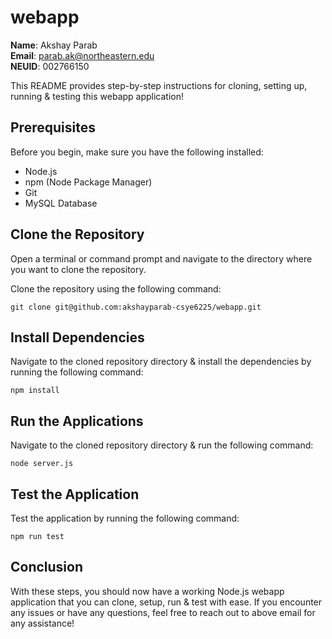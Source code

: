 # webapp
**Name**: Akshay Parab \
**Email**: parab.ak@northeastern.edu \
**NEUID**: 002766150

This README provides step-by-step instructions for cloning, setting up, running & testing this webapp application!

## Prerequisites
Before you begin, make sure you have the following installed:

* Node.js
* npm (Node Package Manager)
* Git
* MySQL Database

## Clone the Repository
Open a terminal or command prompt and navigate to the directory where you want to clone the repository.

Clone the repository using the following command:
```
git clone git@github.com:akshayparab-csye6225/webapp.git
```

## Install Dependencies

Navigate to the cloned repository directory & install the dependencies by running the following command:

```
npm install
```
## Run the Applications

Navigate to the cloned repository directory & run the following command:

```
node server.js
```
## Test the Application
Test the application by running the following command:
```
npm run test
```

## Conclusion
With these steps, you should now have a working Node.js webapp application that you can clone, setup, run & test with ease. If you encounter any issues or have any questions, feel free to reach out to above email for any assistance!
